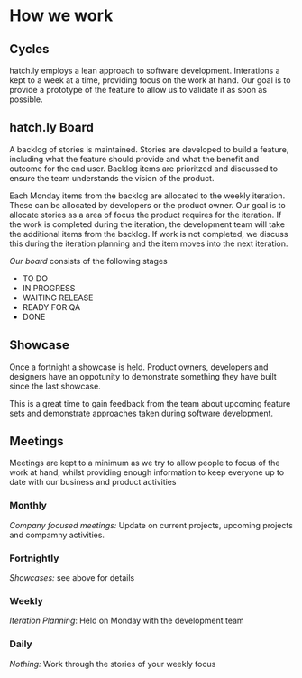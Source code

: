 # How we work

## Cycles

hatch.ly employs a lean approach to software development.  Interations a kept to a week at a time, providing focus on the work at hand.  Our goal is to provide a prototype of the feature to allow us to validate it as soon as possible.

## hatch.ly Board

A backlog of stories is maintained.  Stories are developed to build a feature, including what the feature should provide and what the benefit and outcome for the end user.  Backlog items are prioritzed and discussed to ensure the team understands the vision of the product.

Each Monday items from the backlog are allocated to the weekly iteration.  These can be allocated by developers or the product owner.  Our goal is to allocate stories as a area of focus the product requires for the iteration.  If the work is completed during the iteration, the development team will take the additional items from the backlog.  If work is not completed, we discuss this during the iteration planning and the item moves into the next iteration.

*Our board* consists of the following stages

* TO DO
* IN PROGRESS
* WAITING RELEASE
* READY FOR QA
* DONE

## Showcase

Once a fortnight a showcase is held.  Product owners, developers and designers have an oppotunity to demonstrate something they have built since the last showcase.

This is a great time to gain feedback from the team about upcoming feature sets and demonstrate approaches taken during software development.

## Meetings

Meetings are kept to a minimum as we try to allow people to focus of the work at hand, whilst providing enough information to keep everyone up to date with our business and product activities

### Monthly

*Company focused meetings:* Update on current projects, upcoming projects and compamny activities.

### Fortnightly

*Showcases:* see above for details

### Weekly

*Iteration Planning*: Held on Monday with the development team

### Daily

*Nothing:* Work through the stories of your weekly focus